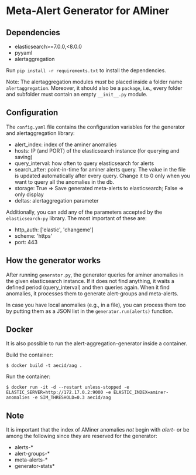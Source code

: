 # Meta-Alert Generator for AMiner

## Dependencies

* elasticsearch>=7.0.0,<8.0.0
* pyyaml
* alertaggregation

Run `pip install -r requirements.txt` to install the dependencies.

Note: The alertaggregation modules *must* be placed inside a folder name `alertaggregation`. Moreover, it should also be a `package`, i.e., every folder and subfolder must contain an empty `__init__.py` module.

## Configuration

The `config.yaml` file contains the configuration variables for the generator and alertaggregation library:

- alert_index:  index of the aminer anomalies
- hosts: IP (and PORT) of the elasticsearch instance (for querying and saving)
- query_interval: how often to query elasticsearch for alerts
- search_after: point-in-time for aminer alerts query. The value in the file is updated automatically after every query. Change it to 0 only when you want to query all the anomalies in the db.
- storage: True => Save generated meta-alerts to elasticsearch; False => only display
- deltas: alertaggregation parameter

Additionally, you can add any of the parameters accepted by the `elasticsearch-py` library. The most important of these are:

- http_auth: ['elastic', 'changeme']
- scheme: 'https'
- port: 443


## How the generator works

After running `generator.py`, the generator queries for aminer anomalies in the given elasticsearch instance. If it does not find anything, it waits a defined period (query_interval) and then queries again. When it find anomalies, it processes them to generate alert-groups and meta-alerts.

In case you have local anomalies (e.g., in a file), you can process them too by putting them as a JSON list in the `generator.run(alerts)` function.

## Docker

It is also possible to run the alert-aggregation-generator inside a container.

Build the container:

```
$ docker build -t aecid/aag .
```

Run the container:

```
$ docker run -it -d --restart unless-stopped -e ELASTIC_SERVER=http://172.17.0.2:9000 -e ELASTIC_INDEX=aminer-anomalies -e SIM_THRESHOLD=0.3 aecid/aag
```

## Note

It is important that the index of AMiner anomalies *not* begin with _alert-_ or be among the following since they are reserved for the generator:

* alerts-*
* alert-groups-*
* meta-alerts-*
* generator-stats*
